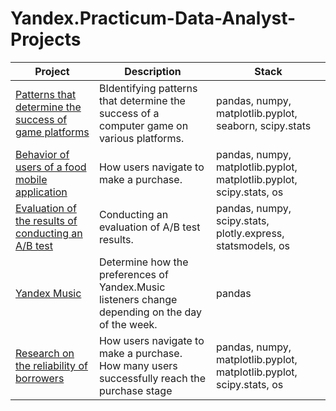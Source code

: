 # Yandex.Practicum-Data-Analyst-Projects

| Project   |      Description      |  Stack |
|----------|-------------|------|
| [Patterns that determine the success of game platforms](https://github.com/Otkudakod/Yandex.Practicum-Data-Analyst-Projects/tree/main/patterns-that-determine-the-success-of-game-platforms) |  ВIdentifying patterns that determine the success of a computer game on various platforms.  | pandas, numpy, matplotlib.pyplot, seaborn, scipy.stats |
| [Behavior of users of a food mobile application](https://github.com/Otkudakod/Yandex.Practicum-Data-Analyst-Projects/tree/main/behavior-of-users-of-a-food-mobile-application)|  How users navigate to make a purchase. |pandas, numpy, matplotlib.pyplot, matplotlib.pyplot, scipy.stats, os |
| [Evaluation of the results of conducting an A/B test](https://github.com/Otkudakod/Yandex.Practicum-Data-Analyst-Projects/tree/main/evaluation-of-the-results-of-conducting-an-AB-test) | Conducting an evaluation of A/B test results.| pandas, numpy, scipy.stats, plotly.express, statsmodels, os |
|[Yandex Music](https://github.com/Otkudakod/Yandex.Practicum-Data-Analyst-Projects/tree/main/yandex-music)|Determine how the preferences of Yandex.Music listeners change depending on the day of the week.|pandas|
|[Research on the reliability of borrowers](https://github.com/Otkudakod/Yandex.Practicum-Data-Analyst-Projects/tree/main/research-on-the-reliability-of-borrowers)| How users navigate to make a purchase. How many users successfully reach the purchase stage|pandas, numpy, matplotlib.pyplot, matplotlib.pyplot, scipy.stats, os|
